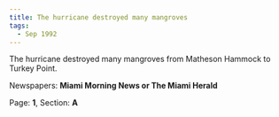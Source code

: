 ```yaml
---  
title: The hurricane destroyed many mangroves  
tags:  
  - Sep 1992  
---  
```

  
The hurricane destroyed many mangroves from Matheson Hammock to Turkey Point.  
  
Newspapers: **Miami Morning News or The Miami Herald**  
  
Page: **1**, Section: **A** 
